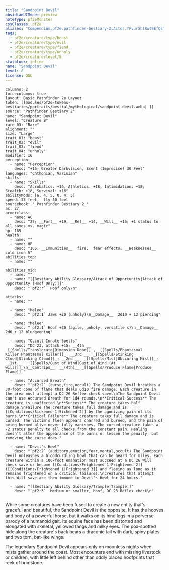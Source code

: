 ```yaml
---
title: "Sandpoint Devil"
obsidianUIMode: preview
noteType: pf2eMonster
cssClasses: pf2e
aliases: "Compendium.pf2e.pathfinder-bestiary-2.Actor.YFvur5htRwt9EfQs" 
tags:
  - pf2e/creature/type/beast
  - pf2e/creature/type/evil
  - pf2e/creature/type/fiend
  - pf2e/creature/type/unholy
  - pf2e/creature/level/8
statblock: inline
name: "Sandpoint Devil"
level: 8
license: OGL
---
```


```statblock
columns: 2
forcecolumns: true
layout: Basic Pathfinder 2e Layout
token: [[modules/pf2e-tokens-bestiaries/portraits/bestial/mythological/sandpoint-devil.webp| ]]
source: "Pathfinder Bestiary 2"
name: "Sandpoint Devil"
level: "Creature 8"
rare_03: "Rare"
alignment: ""
size: "Large"
trait_01: "beast"
trait_02: "evil"
trait_03: "fiend"
trait_04: "unholy"
modifier: 16
perception:
  - name: "Perception"
    desc: "+16; Greater Darkvision, Scent (Imprecise) 30 Feet"
languages: "Chthonian, Varisian"
skills:
  - name: "Skills"
    desc: "Acrobatics: +16, Athletics: +18, Intimidation: +18, Stealth: +18, Survival: +16"
abilityMods: [6, 4, 5, 0, 4, 3]
speed: 35 feet,  fly 50 feet
sourcebook: "_Pathfinder Bestiary 2_"
ac: 27
armorclass:
  - name: AC
    desc: "27; __Fort__ +19, __Ref__ +14, __Will__ +16; +1 status to all saves vs. magic"
hp: 165
health:
  - name: ""
  - name: HP
    desc: "165; __Immunities__  fire,  fear effects; __Weaknesses__ cold iron 5"
abilities_top:
  - name: ""

abilities_mid:
  - name: ""
  - name: "[[Bestiary Ability Glossary/Attack of Opportunity|Attack of Opportunity (Hoof Only)]]"
    desc: "`pf2:r`  Hoof only\n"

attacks:
  - name: ""

  - name: "Melee"
    desc: "`pf2:1` Jaws +20 (unholy)\n__Damage__  2d10 + 12 piercing"

  - name: "Melee"
    desc: "`pf2:1` Hoof +20 (agile, unholy, versatile s)\n__Damage__  2d6 + 12 bludgeoning"

  - name: "Occult Innate Spells"
    desc: "DC 23, attack +15; __4th __  _[[Spells/Translocate|Dimension Door]]_, _[[Spells/Phantasmal Killer|Phantasmal Killer]]_; __3rd __  _[[Spells/Stinking Cloud|Stinking Cloud]]_; __2nd __  _[[Spells/Mist|Obscuring Mist]]_; __1st __  _[[Spells/Gust of Wind|Gust of Wind (At will)]]_\n__Cantrips__  __(4th)__ _[[Spells/Produce Flame|Produce Flame]]_"

  - name: "Accursed Breath"
    desc: "`pf2:2` (curse,fire,occult) The Sandpoint Devil breathes a 30-foot cone of flame that deals 6d10 fire damage. Each creature in the area must attempt a DC 26 Reflex check save.\nThe Sandpoint Devil can't use Accursed Breath for 1d4 rounds.\n**Critical Success** The creature is unaffected.\n**Success** The creature takes half damage.\nFailure The creature takes full damage and is [[Conditions/Sickened 1|Sickened 2]] by the agonizing pain of its burns.\n**Critical Failure** The creature takes full damage and is cursed. The victim's flesh appears charred and burned, and the pain of being burned alive never fully vanishes. The cursed creature takes a -2 status penalty to all checks from the constant pain. Healing doesn't alter the appearance of the burns or lessen the penalty, but removing the curse does."

  - name: "Devil's Howl"
    desc: "`pf2:2` (auditory,emotion,fear,mental,occult) The Sandpoint Devil unleashes a bloodcurdling howl that can be heard for miles. Each creature within a 100-foot emanation must succeed at a DC 26 Will check save or become [[Conditions/Frightened 1|Frightened 2]] ([[Conditions/Frightened 1|Frightened 3]] and fleeing as long as it remains frightened on a critical failure).\nCreatures that attempt this Will save are then immune to Devil's Howl for 24 hours."

  - name: "[[Bestiary Ability Glossary/Trample|Trample]]"
    desc: "`pf2:3`  Medium or smaller, hoof, DC 23 Reflex check\n"
 
```



While some creatures have been fused to create a new entity that's graceful and beautiful, the Sandpoint Devil is the opposite. It has the hooves and body of a powerful horse, but it walks on its hind legs in a perverse parody of a humanoid gait. Its equine face has been distorted and elongated with skeletal, yellowed fangs and milky eyes. The pox-spotted hide along the creature's back bears a draconic tail with dark, spiny plates and two torn, bat-like wings.

The legendary Sandpoint Devil appears only on moonless nights when mists gather around the coast. Most encounters end with missing livestock or children, with little left behind other than oddly placed hoofprints that reek of brimstone.
